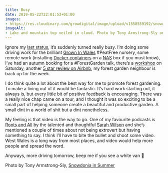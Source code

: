 ```yaml
---
title: Busy
date: 2019-05-22T22:01:53+01:00
images: 
- https://res.cloudinary.com/growdigital/image/upload/v1558559192/snowdonia-35397038463.jpg
imageAlt: 
- Lake and mountain top veiled in cloud. Photo by Tony Armstrong-Sly on Flicker
---
```


Ignore my [last status](https://www.forestgarden.wales/status/190522-fruitful/), it’s suddenly turned really busy. I’m doing some driving work for the brilliant [Grown In Wales](https://www.facebook.com/Grown-in-Wales-Herbs-and-ornamental-plants-317562768260812/) #PeatFree nursery, some remote work (installing [Docker containers](https://www.docker.com/resources/what-container) on a [NAS](https://en.wikipedia.org/wiki/Network-attached_storage) box if you must know), I’ve had an autumn booking for a #ForestGarden talk, there’s a [workshop](https://www.eventbrite.co.uk/e/forest-garden-workshop-tickets-57931615020) on Saturday, another [5 star review on Airbnb](https://www.airbnb.co.uk/experiences/532342), my forest garden neighbour is back up for the week.

I do think quite a lot about the best way for me to promote forest gardening. To make a living out of it would be fantastic. It’s hard work starting out, it always is, but every little bit of positive feedback is encouraging. There was a really nice chap came on a tour, and I thought it was so exciting to be a small part of helping someone create a beautiful and productive garden. A small dint in a world of shit but a dint nonetheless. 

My feeling is that video is the way to go. One of my favourite podcasts is [Roots and All](http://rootsandall.co.uk) by the talented and thoughtful [Sarah Wilson](https://mobile.twitter.com/swilson09) and she’s mentioned a couple of times about not being extrovert but having something to say. I think I’ll have to bite the bullet and shoot some video. West Wales is a long way from most places, and video would help more people and spread the word.  

Anyways, more driving tomorrow, beep me if you see a white van 🙂

Photo by Tony Armstrong-Sly, [Snowdonia in Summer](https://www.flickr.com/photos/tonyarmstrong/35397038463/in/photolist-VVV5jB-dx8cur-2b28tAw-bRxzTZ-Sxfo6d-9DJ2Wc-bCCS1Q-wHtpr-wHhwC-9DLVwS-dBqwN7-8D7SKr-6QM4XZ-6vkKjk-vBSUT-SxfpP3-8DaZab-6vkJRK-wicgu-8Db19m-8D7SXz-oNQksh-RTXjkm-6vkCZ2-o5z3Hc-4vRcZe-4wPaqn-dauuzR-bE8ERU-bRxtXg-6vkL4D-6vpXxu-p6kR1A-6vkKGZ-6qiXV-6vkGqx-6vpWnj-6vkKSR-6vkENF-6vpWRJ-p4pb8o-vBqhe-BhcdwL-6vkH98-daSjsL-6vpT4S-oNX6XM-LoukKS-bCCRoU-pp9fSV)
